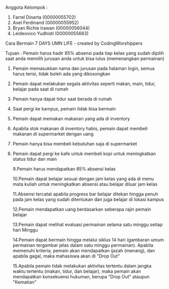Anggota Kelompok :

1. Farrel Dinarta (00000055702)
2. Axel Ferdinand (00000055952)
3. Bryan Richie Irawan (00000056044)
4. Leideovico Yudhisti (00000055683)

Cara Bermain 7 DAYS UMN LIFE - created by CodingWorshippers

Tujuan :
Pemain harus hadir 85% absensi pada tiap kelas yang
sudah dipilih saat anda memilih jurusan anda untuk bisa lulus (memenangkan permainan)

1. Pemain memasukkan nama dan jurusan pada halaman login, semua harus terisi, tidak boleh ada yang dikosongkan
2. Pemain dapat melakukan segala aktivitas seperti makan, main, tidur, belajar pada saat di rumah
3. Pemain hanya dapat tidur saat berada di rumah
4. Saat pergi ke kampus, pemain tidak bisa bermain
5. Pemain dapat memakan makanan yang ada di inventory
6. Apabila stok makanan di inventory habis, pemain dapat membeli makanan di supermarket dengan uang
7. Pemain hanya bisa membeli kebutuhan saja di supermarket
8. Pemain dapat pergi ke kafe untuk membeli kopi untuk meningkatkan status tidur dan main
   
   9.Pemain harus mendapatkan 85% absensi kelas
   
   10.Pemain dapat belajar sesuai dengan jam kelas yang ada di menu mata kuliah untuk meningkatkan absensi atau belajar diluar jam kelas

   
   11.Absensi tercatat apabila progress bar belajar ditekan hingga penuh pada jam kelas yang sudah ditentukan dan juga belajar di lokasi kampus
   
   12.Pemain mendapatkan uang berdasarkan seberapa rajin pemain belajar
   
   13.Pemain dapat melihat evaluasi permainan selama satu minggu setiap hari Minggu
   
   14.Pemain dapat bermain hingga melalui siklus 14 hari (gambaran umum permainan tergambar jelas dalam satu minggu permainan). Apabila memenuhi kriteria, pemain akan mendapatkan ijazah (menang), dan apabila gagal, maka mahasiswa akan di "Drop Out"
   
   15.Apabila pemain tidak melakukan aktivitas tertentu dalam jangka waktu tertentu (makan, tidur, dan belajar), maka pemain akan mendapatkan konsekuensi hukuman, berupa "Drop Out" ataupun "Kematian"
